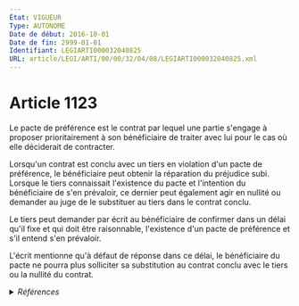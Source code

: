 ```yaml
---
État: VIGUEUR
Type: AUTONOME
Date de début: 2016-10-01
Date de fin: 2999-01-01
Identifiant: LEGIARTI000032040825
URL: article/LEGI/ARTI/00/00/32/04/08/LEGIARTI000032040825.xml
---
```


<h1>Article 1123</h1>

Le pacte de préférence est le contrat par lequel une partie s'engage à proposer
prioritairement à son bénéficiaire de traiter avec lui pour le cas où elle
déciderait de contracter.<br />

Lorsqu'un contrat est conclu avec un tiers en violation d'un pacte de
préférence, le bénéficiaire peut obtenir la réparation du préjudice subi.
Lorsque le tiers connaissait l'existence du pacte et l'intention du bénéficiaire
de s'en prévaloir, ce dernier peut également agir en nullité ou demander au juge
de le substituer au tiers dans le contrat conclu.<br />

Le tiers peut demander par écrit au bénéficiaire de confirmer dans un délai
qu'il fixe et qui doit être raisonnable, l'existence d'un pacte de préférence et
s'il entend s'en prévaloir.<br />

L'écrit mentionne qu'à défaut de réponse dans ce délai, le bénéficiaire du pacte
ne pourra plus solliciter sa substitution au contrat conclu avec le tiers ou la
nullité du contrat.


<details>
  <summary><em>Références</em></summary>

  <h2>Articles faisant référence à l'article</h2>
  
  <ul>
    <li>
      <a href="https://legal.tricoteuses.fr//redirection/LEGIARTI000032006591?vers=git&vers=legifrance">Ordonnance n° 2016-131 du 10 février 2016 portant réforme du droit des contrats, du régime général et de la preuve des obligations - article 2 ENTIEREMENT_MODIF</a> MODIFIE source
    </li>
  </ul>
  
  <h2>Références faites par l'article</h2>
  
  <ul>
    <li>
      CODIFICATION source Loi 1804-02-07
    </li>
    <li>
      2016-02-10 MODIFIE cible <a href="https://legal.tricoteuses.fr//redirection/LEGIARTI000032006591?vers=git&vers=legifrance">Ordonnance n° 2016-131 du 10 février 2016 portant réforme du droit des contrats, du régime général et de la preuve des obligations - article 2 ENTIEREMENT_MODIF</a>
    </li>
    <li>
      2016-02-10 CITATION cible <a href="https://legal.tricoteuses.fr//redirection/LEGIARTI000036829913?vers=git&vers=legifrance">Ordonnance n° 2016-131 du 10 février 2016 portant réforme du droit des contrats, du régime général et de la preuve des obligations - article 9 AUTONOME VIGUEUR, en vigueur depuis le 2016-10-01</a>
    </li>
  </ul>
</details>
